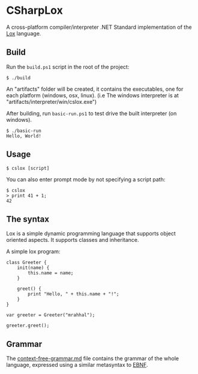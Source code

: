 ﻿# CSharpLox

A cross-platform compiler/interpreter .NET Standard implementation of the [Lox](https://github.com/munificent/craftinginterpreters) language.

## Build

Run the `build.ps1` script in the root of the project:
```
$ ./build
```

An "artifacts" folder will be created, it contains the executables, one for each platform (windows, osx, linux).
(i.e The windows interpreter is at "artifacts/interpreter/win/cslox.exe")

After building, run `basic-run.ps1` to test drive the built interpreter (on windows).
```
$ ./basic-run
Hello, World!
```

## Usage

```
$ cslox [script]
```

You can also enter prompt mode by not specifying a script path:
```
$ cslox
> print 41 + 1;
42
```

## The syntax

Lox is a simple dynamic programming language that supports object oriented aspects. It supports classes and inheritance.

A simple lox program:

```lox
class Greeter {
	init(name) {
		this.name = name;
	}

	greet() {
		print "Hello, " + this.name + "!";
	}
}

var greeter = Greeter("mrahhal");

greeter.greet();
```

## Grammar

The [context-free-grammar.md](context-free-grammar.md) file contains the grammar of the whole language, expressed using a similar metasyntax to [EBNF](https://en.wikipedia.org/wiki/Extended_Backus–Naur_form).
